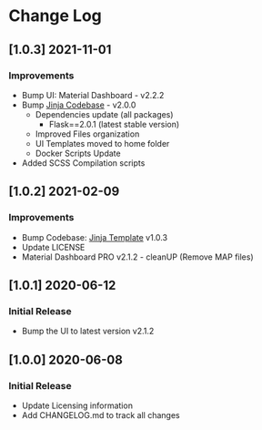 # Change Log

## [1.0.3] 2021-11-01
### Improvements

- Bump UI: Material Dashboard - v2.2.2
- Bump [Jinja Codebase](https://github.com/app-generator/boilerplate-code-jinja/releases) - v2.0.0
  - Dependencies update (all packages)
    - Flask==2.0.1 (latest stable version)
  - Improved Files organization
  - UI Templates moved to home folder
  - Docker Scripts Update
- Added SCSS Compilation scripts  

## [1.0.2] 2021-02-09
### Improvements

- Bump Codebase: [Jinja Template](https://github.com/app-generator/boilerplate-code-jinja/releases) v1.0.3
- Update LICENSE
- Material Dashboard PRO v2.1.2 - cleanUP (Remove MAP files)

## [1.0.1] 2020-06-12
### Initial Release

- Bump the UI to latest version v2.1.2

## [1.0.0] 2020-06-08
### Initial Release

- Update Licensing information
- Add CHANGELOG.md to track all changes
